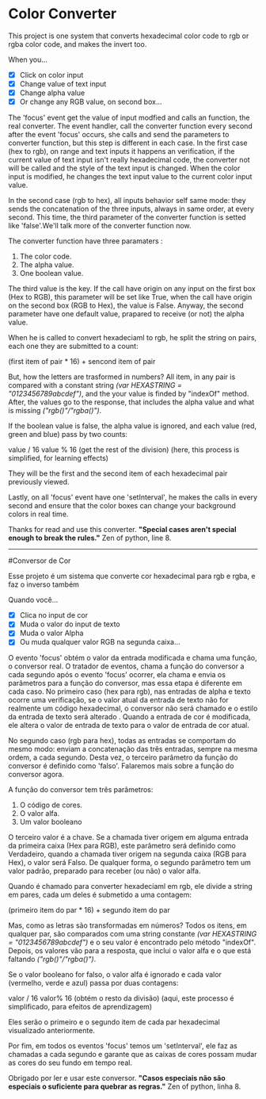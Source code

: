 # Color Converter

This project is one system that converts hexadecimal color code to rgb or rgba color code, and makes the invert too.

When you...
- [x] Click on color input
- [x] Change value of text input
- [x] Change alpha value 
- [x] Or change any RGB value, on second box...

The 'focus' event get the value of input modfied and calls an function, the real converter.
The event handler, call the converter function every second after the event 'focus' occurs, she calls and send the parameters to converter function, but this step is different in each case.
In the first case (hex to rgb), on range and text inputs it happens an verification, if the current value of text input isn't really hexadecimal code, the converter not will be called and the style of the text input is changed.
When the color input is modified, he changes the text input value to the current color input value.

In the second case (rgb to hex), all inputs behavior self same mode: they sends the concatenation of the three inputs, always in same order, at every second.
This time, the third parameter of the converter function is setted like 'false'.We'll talk more of the converter function now.


The converter function have three paramaters :

1. The color code.
2. The alpha value.
3. One boolean value.

The third value is the key. If the call have origin on any input on the first box (Hex to RGB), this parameter will be set like True, when the call have origin on the second box (RGB to Hex), the value is False. Anyway, the second parameter have one default value, prapared to receive (or not) the alpha value.

When he is called to convert hexadeciaml to rgb, he split the string on pairs, each one they are submitted to a count:

(first item of pair * 16) + sencond item of pair

But, how the letters are trasformed in numbers?
All item, in any pair is compared with a constant string *(var HEXASTRING = "0123456789abcdef")*, and the your value is finded by "indexOf" method.
After, the values go to the response, that includes the alpha value and what is missing *("rgb()"/"rgba()")*.


If the boolean value is false, the alpha value is ignored, and each value (red, green and blue) pass by two counts:

value / 16
value % 16 (get the rest of the division)
(here, this process is simplified, for learning effects)

They will be the first and the second item of each hexadecimal pair previously viewed.

Lastly, on all 'focus' event have one 'setInterval', he makes the calls in every second and ensure that the color boxes can change your background colors in real time.

Thanks for read and use this converter.
**"Special cases aren't special enough to break the rules."** Zen of python, line 8.

	
 

---

#Conversor de Cor

Esse projeto é um sistema que converte cor hexadecimal para rgb e rgba, e faz o inverso também

Quando você...
- [x] Clica no input de cor
- [x] Muda o valor do input de texto
- [x] Muda o valor Alpha
- [x] Ou muda qualquer valor RGB na segunda caixa...

O evento 'focus' obtém o valor da entrada modificada e chama uma função, o conversor real.
O tratador de eventos, chama a função do conversor a cada segundo após o evento 'focus' ocorrer, ela chama e envia os parâmetros para a função do conversor, mas essa etapa é diferente em cada caso.
No primeiro caso (hex para rgb), nas entradas de alpha e texto ocorre uma verificação, se o valor atual da entrada de texto não for realmente um código hexadecimal, o conversor não será chamado e o estilo da entrada de texto será alterado .
Quando a entrada de cor é modificada, ele altera o valor de entrada de texto para o valor de entrada de cor atual.

No segundo caso (rgb para hex), todas as entradas se comportam do mesmo modo: enviam a concatenação das três entradas, sempre na mesma ordem, a cada segundo.
Desta vez, o terceiro parâmetro da função do conversor é definido como 'falso'. Falaremos mais sobre a função do conversor agora.

A função do conversor tem três parâmetros:
1. O código de cores.
2. O valor alfa.
3. Um valor booleano


O terceiro valor é a chave. Se a chamada tiver origem em alguma entrada da primeira caixa (Hex para RGB), este parâmetro será definido como Verdadeiro, quando a chamada tiver origem na segunda caixa (RGB para Hex), o valor será Falso. De qualquer forma, o segundo parâmetro tem um valor padrão, preparado para receber (ou não) o valor alfa.

Quando é chamado para converter hexadeciaml em rgb, ele divide a string em pares, cada um deles é submetido a uma contagem:

(primeiro item do par * 16) + segundo item do par

Mas, como as letras são transformadas em números?
Todos os itens, em qualquer par, são comparados com uma string constante *(var HEXASTRING = "0123456789abcdef")* e o seu valor é encontrado pelo método "indexOf".
Depois, os valores vão para a resposta, que inclui o valor alfa e o que está faltando *("rgb()"/"rgba()")*.

Se o valor booleano for falso, o valor alfa é ignorado e cada valor (vermelho, verde e azul) passa por duas contagens:

valor / 16
valor% 16 (obtém o resto da divisão)
(aqui, este processo é simplificado, para efeitos de aprendizagem)

Eles serão o primeiro e o segundo item de cada par hexadecimal visualizado anteriormente.

Por fim, em todos os eventos 'focus' temos um 'setInterval', ele faz as chamadas a cada segundo e garante que as caixas de cores possam mudar as cores do seu fundo em tempo real.

Obrigado por ler e usar este conversor.
**"Casos especiais não são especiais o suficiente para quebrar as regras."** Zen of python, linha 8.

















  
